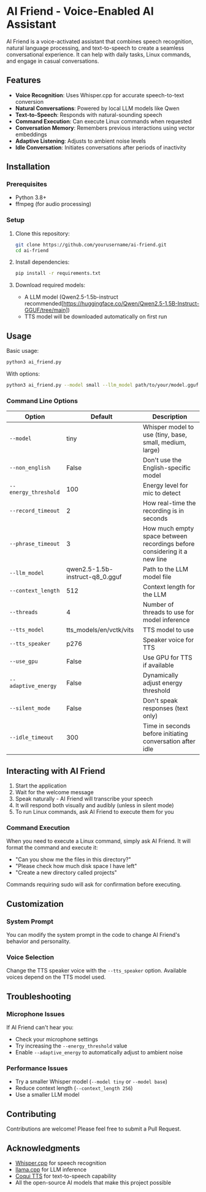 # AI Friend - Voice-Enabled AI Assistant

AI Friend is a voice-activated assistant that combines speech recognition, natural language processing, and text-to-speech to create a seamless conversational experience. It can help with daily tasks, Linux commands, and engage in casual conversations.

## Features

- **Voice Recognition**: Uses Whisper.cpp for accurate speech-to-text conversion
- **Natural Conversations**: Powered by local LLM models like Qwen
- **Text-to-Speech**: Responds with natural-sounding speech
- **Command Execution**: Can execute Linux commands when requested
- **Conversation Memory**: Remembers previous interactions using vector embeddings
- **Adaptive Listening**: Adjusts to ambient noise levels
- **Idle Conversation**: Initiates conversations after periods of inactivity

## Installation

### Prerequisites

- Python 3.8+
- ffmpeg (for audio processing)

### Setup

1. Clone this repository:
   ```bash
   git clone https://github.com/yourusername/ai-friend.git
   cd ai-friend
   ```

2. Install dependencies:
   ```bash
   pip install -r requirements.txt
   ```

3. Download required models:
   - A LLM model (Qwen2.5-1.5b-instruct recommended[https://huggingface.co/Qwen/Qwen2.5-1.5B-Instruct-GGUF/tree/main])
   - TTS model will be downloaded automatically on first run

## Usage

Basic usage:
```bash
python3 ai_friend.py
```

With options:
```bash
python3 ai_friend.py --model small --llm_model path/to/your/model.gguf --adaptive_energy
```

### Command Line Options

| Option | Default | Description |
|--------|---------|-------------|
| `--model` | tiny | Whisper model to use (tiny, base, small, medium, large) |
| `--non_english` | False | Don't use the English-specific model |
| `--energy_threshold` | 100 | Energy level for mic to detect |
| `--record_timeout` | 2 | How real-time the recording is in seconds |
| `--phrase_timeout` | 3 | How much empty space between recordings before considering it a new line |
| `--llm_model` | qwen2.5-1.5b-instruct-q8_0.gguf | Path to the LLM model file |
| `--context_length` | 512 | Context length for the LLM |
| `--threads` | 4 | Number of threads to use for model inference |
| `--tts_model` | tts_models/en/vctk/vits | TTS model to use |
| `--tts_speaker` | p276 | Speaker voice for TTS |
| `--use_gpu` | False | Use GPU for TTS if available |
| `--adaptive_energy` | False | Dynamically adjust energy threshold |
| `--silent_mode` | False | Don't speak responses (text only) |
| `--idle_timeout` | 300 | Time in seconds before initiating conversation after idle |

## Interacting with AI Friend

1. Start the application
2. Wait for the welcome message
3. Speak naturally - AI Friend will transcribe your speech
4. It will respond both visually and audibly (unless in silent mode)
5. To run Linux commands, ask AI Friend to execute them for you

### Command Execution

When you need to execute a Linux command, simply ask AI Friend. It will format the command and execute it:

- "Can you show me the files in this directory?"
- "Please check how much disk space I have left"
- "Create a new directory called projects"

Commands requiring sudo will ask for confirmation before executing.

## Customization

### System Prompt

You can modify the system prompt in the code to change AI Friend's behavior and personality.

### Voice Selection

Change the TTS speaker voice with the `--tts_speaker` option. Available voices depend on the TTS model used.

## Troubleshooting

### Microphone Issues

If AI Friend can't hear you:
- Check your microphone settings
- Try increasing the `--energy_threshold` value
- Enable `--adaptive_energy` to automatically adjust to ambient noise

### Performance Issues

- Try a smaller Whisper model (`--model tiny` or `--model base`)
- Reduce context length (`--context_length 256`)
- Use a smaller LLM model

## Contributing

Contributions are welcome! Please feel free to submit a Pull Request.

## Acknowledgments

- [Whisper.cpp](https://github.com/ggerganov/whisper.cpp) for speech recognition
- [llama.cpp](https://github.com/ggerganov/llama.cpp) for LLM inference
- [Coqui TTS](https://github.com/coqui-ai/TTS) for text-to-speech capability
- All the open-source AI models that make this project possible
